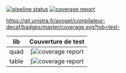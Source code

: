 [![pipeline status](https://git.unistra.fr/avogel/compilateur-decaf/badges/master/pipeline.svg)](https://git.unistra.fr/avogel/compilateur-decaf/-/commits/master) 
 [![coverage report](https://git.unistra.fr/avogel/compilateur-decaf/badges/master/coverage.svg)](https://git.unistra.fr/avogel/compilateur-decaf/-/commits/master) 


https://git.unistra.fr/avogel/compilateur-decaf/badges/master/coverage.svg?job=test-

|  lib  | Couverture de test |
|:-----:|:------------------:|
| quad  | [![coverage report](https://git.unistra.fr/avogel/compilateur-decaf/badges/master/coverage.svg?job=test-quad) |
| table | [![coverage report](https://git.unistra.fr/avogel/compilateur-decaf/badges/master/coverage.svg?job=test-table) |
